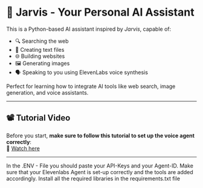 # 🧠 Jarvis - Your Personal AI Assistant

This is a Python-based AI assistant inspired by *Jarvis*, capable of:

- 🔍 Searching the web  
- 📝 Creating text files  
- 🌐 Building websites  
- 🖼️ Generating images  
- 🗣️ Speaking to you using ElevenLabs voice synthesis

Perfect for learning how to integrate AI tools like web search, image generation, and voice assistants.

---

## 📽️ Tutorial Video

Before you start, **make sure to follow this tutorial to set up the voice agent correctly**:  
🎥 [Watch here](https://www.youtube.com/watch?v=ECBmgtxd_Zk&ab_channel=Thanh-yDavidNguyen)

---

In the .ENV - File you should paste your API-Keys and your Agent-ID.
Make sure that your Elevenlabs Agent is set-up correctly and the tools are added accordingly. 
Install all the required libraries in the requirements.txt file